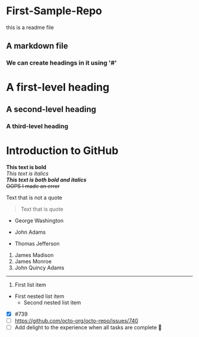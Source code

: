 # First-Sample-Repo
this is a readme file

## A markdown file

### We can create headings in it using '#'

# A first-level heading
## A second-level heading
### A third-level heading


# Introduction to GitHub
**This text is bold**\
*This text is italics*\
***This text is both bold and italics***\
~~OOPS I made an error~~


Text that is not a quote
> Text that is quote
>
- George Washington
* John Adams
+ Thomas Jefferson

1. James Madison
2. James Monroe
3. John Quincy Adams


---------
1. First list item
  - First nested list item
    - Second nested list item
   
- [x] #739
- [ ] https://github.com/octo-org/octo-repo/issues/740
- [ ] Add delight to the experience when all tasks are complete :tada:
